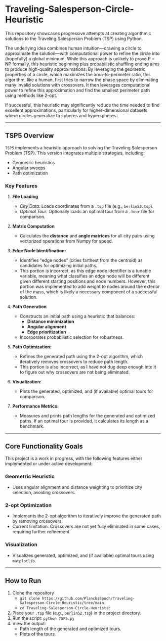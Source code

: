 # Traveling-Salesperson-Circle-Heuristic

This repository showcases progressive attempts at creating algorithmic solutions to the Traveling Salesperson Problem (TSP) using Python. 

The underlying idea combines human intuition—drawing a circle to approximate the solution—with computational power to refine the circle into (hopefully) a global minimum. While this approach is unlikely to prove P = NP formally, this heuristic beginning plus probabilistic shuffling ending aims to produce high-quality approximations. By leveraging the geometric properties of a circle, which maximizes the area-to-perimeter ratio, this algorithm, like a human, first tries to narrow the phase space by eliminating many invalid solutions with crossovers. It then leverages computational power to refine this approximation and find the smallest perimeter path using methods like 2-opt.

If successful, this heuristic may significantly reduce the time needed to find excellent approximations, particularly for higher-dimensional datasets where circles generalize to spheres and hyperspheres.

---

## TSP5 Overview

`TSP5` implements a heuristic approach to solving the Traveling Salesperson Problem (TSP). This version integrates multiple strategies, including:

- Geometric heuristics
- Angular sweeps
- Path optimization

### Key Features
1. **File Loading**
   - *City Data:* Loads coordinates from a `.tsp` file (e.g., `berlin52.tsp`).
   - *Optimal Tour:* Optionally loads an optimal tour from a `.tour` file for comparison.

2. **Matrix Computation**
   - Calculates the **distance** and **angle matrices** for all city pairs using vectorized operations from Numpy for speed.
  
3. **Edge Node Identification:**
   - Identifies "edge nodes" (cities farthest from the centroid) as candidates for optimizing initial paths.
   - This portion is incorrect, as this edge node identifier is a tunable variable, meaning what classifies an edge node will be different given different starting positions and node numbers. However, this portion was implemented to add weight to nodes around the exterior of the mass, which is likely a necessary component of a successful solution.

4. **Path Generation**
   - Constructs an initial path using a heuristic that balances:
      - **Distance minimization**
      - **Angular alignment**
      - **Edge prioritization**
   - Incorporates probabilistic selection for robustness.
  
5. **Path Optimization:**
   - Refines the generated path using the 2-opt algorithm, which iteratively removes crossovers to reduce path length.
   - This portion is also incorrect, as I have not dug deep enough into it to figure out why crossovers are not being eliminated.

6. **Visualization:**
   - Plots the generated, optimized, and (if available) optimal tours for comparison.
  
7. **Performance Metrics:**
   - Measures and prints path lengths for the generated and optimized paths. If an optimal tour is provided, it calculates its length as a benchmark.

---

## Core Functionality Goals

This project is a work in progress, with the following features either implemented or under active development:

### Geometric Heuristic
- Uses angular alignment and distance weighting to prioritize city selection, avoiding crossovers.

### 2-opt Optimization
- Implements the 2-opt algorithm to iteratively improve the generated path by removing crossovers.
- Current limitation: Crossovers are not yet fully eliminated in some cases, requiring further refinement.

### Visualization
- Visualizes generated, optimized, and (if available) optimal tours using `matplotlib`.

---

## How to Run

1. Clone the repository
   - `git clone https://github.com/PlancksEpoch/Traveling-Salesperson-Circle-Heuristic/tree/main`
   - `cd Traveling-Salesperson-Circle-Heuristic`
2. Place your `.tsp` file (e.g., `berlin52.tsp`) in the project directory.
3. Run the script: `python TSP5.py`
4. View the output:
   - Path length of the generated and optimized tours.
   - Plots of the tours.

